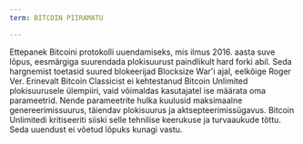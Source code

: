 ```yaml
---
term: BITCOIN PIIRAMATU

---
```

Ettepanek Bitcoini protokolli uuendamiseks, mis ilmus 2016. aasta suve lõpus, eesmärgiga suurendada plokisuurust paindlikult hard forki abil. Seda hargnemist toetasid suured blokeerijad Blocksize War'i ajal, eelkõige Roger Ver. Erinevalt Bitcoin Classicist ei kehtestanud Bitcoin Unlimited plokisuurusele ülempiiri, vaid võimaldas kasutajatel ise määrata oma parameetrid. Nende parameetrite hulka kuulusid maksimaalne genereerimissuurus, täiendav plokisuurus ja aktsepteerimissügavus. Bitcoin Unlimitedi kritiseeriti siiski selle tehnilise keerukuse ja turvaaukude tõttu. Seda uuendust ei võetud lõpuks kunagi vastu.